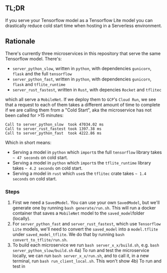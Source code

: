 ## TL;DR 

If you serve your Tensorflow model as a Tensorflow Lite model you 
can drastically reduce cold start time when hosting in a Serverless environment.

## Rationale

There's currently three microservices in this repository that serve the same Tensorflow model. There's:
 - `server_python_slow`, written in `python`, with dependencies `gunicorn`, `flask` and the full `tensorflow` 
 - `server_python_fast`, written in `python`, with dependencies `gunicorn`, `flask` and `tflite_runtime`
 - `server_rust_fastest`, written in `Rust`, with depencies `Rocket` and `tflitec`

which all serve a `MobileNet`. If we deploy them to `GCP`'s `Cloud Run`,
we see that a request to each of them takes a different amount of time to complete if we 
are calling them from a "Cold Start", aka the microservice has not been called for >15 minutes:
```
Call to server_python_slow  took 47034.02 ms
Call to server_rust_fastest took 1397.38 ms
Call to server_python_fast  took 4222.86 ms
```
Which in short means:
 - Serving a model in `python` which `import`s the full `tensorflow` library takes `~ 47 seconds` on cold start.
 - Serving a model in `python` which `import`s the `tflite_runtime` library takes `~ 4.2 seconds` on cold start.
 - Serving a model in `rust` which `use`s the `tflitec` crate takes `~ 1.4 seconds` on cold start.
### Steps
1) First we need a `SavedModel`. You can use your own `SavedModel`, but we'll generate one
by running `bash generate/run.sh`. This will run a docker container that saves a `MobileNet` model
to the `saved_model`folder (locally).
2) For `server_python_fast` and  `server_rust_fastest`, which use `Tensorflow Lite` models, we'll need
to convert the `saved_model` into a `model.tflite` under `saved_model_tflite`. We do that by running
`bash convert_to_tflite/run.sh`. 
3) To build each microservice we run `bash server_x_x/build.sh`, e.g. `bash server_python_slow/build.sh`
4a) To run and test the microservice locally, we can run `bash server_x_x/run.sh`, and to call it, 
in a new terminal, run `bash run_client_local.sh`. This won't show 
4b) To run and test in 







